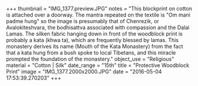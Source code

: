 +++
thumbnail = "IMG_1377.preview.JPG"
notes = "This blockprint on cotton is attached over a doorway. The mantra repeated on the textile is \"Om mani padme hung\" so the image is presumably that of Chenrezik, or Avalokiteshvara, the bodhisattva associated with compassion and the Dalai Lamas. The silken fabric hanging down in front of the woodblock print is probably a kata (khwa ta), which are frequently blessed by lamas. This monastery derives its name (Mouth of the Kata Monastery) from the fact that a kata hung from a bush spoke to local Tibetans, and this miracle prompted the foundation of the monastery."
object_use = "Religious"
material = "Cotton | Silk"
date_range = "15th"
title = "Protective Woodblock Print"
image = "IMG_1377.2000x2000.JPG"
date = "2016-05-04 17:53:39.270203"
+++
